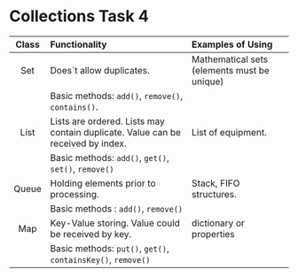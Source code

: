 # Collections Task 4

|Class  |                                    Functionality                                         |              Examples of Using              |
|:-----:|:-----------------------------------------------------------------------------------------|:--------------------------------------------|
| Set   | Does\`t allow duplicates.                                                                | Mathematical sets (elements must be unique) |
|       |  Basic methods:  `add()`, `remove()`, `contains()`.                                      |                                             |
| List  | Lists are ordered. Lists may contain duplicate.  Value can be received by index.         | List of equipment.                          |
|       | Basic methods: `add()`, `get()`, `set()`, `remove()`                                     |                                             |
| Queue | Holding elements prior to processing.                                                    | Stack, FIFO structures.                     |
|       |Basic methods : `add()`, `remove()`                                                       |                                             |
| Map   | Key-Value storing. Value could be received by key.                                       | dictionary or properties                    |
|       | Basic methods: `put()`, `get()`, `containsKey()`, `remove()`                             |                                             |